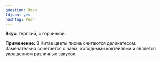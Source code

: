 ```yaml
---
question: Пион
ldjson: yes 
hashtag: Peon
---
```

**Вкус:** терпкий, с горчинкой.

**Применение:** В Китае цветы пиона считаются деликатесом. Замечательно сочетается с чаем, холодными коктейлями и является украшением различных закусок.

